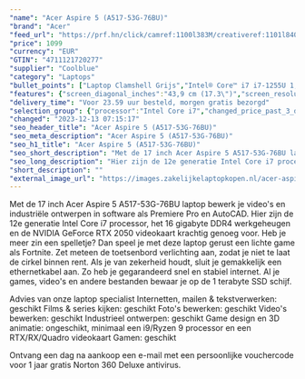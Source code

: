 ```yaml
---
"name": "Acer Aspire 5 (A517-53G-76BU)"
"brand": "Acer"
"feed_url": "https://prf.hn/click/camref:1100l383M/creativeref:1101l84031/destination:https%3A%2F%2Fwww.coolblue.nl%2Fproduct%2F936212"
"price": 1099
"currency": "EUR"
"GTIN": "4711121720277"
"supplier": "Coolblue"
"category": "Laptops"
"bullet_points": ["Laptop Clamshell Grijs","Intel® Core™ i7 i7-1255U 1,7 GHz","43,9 cm (17.3\") Full HD 1920 x 1080 Pixels IPS 16:9","16 GB DDR4-SDRAM","1 TB SSD","NVIDIA GeForce RTX 2050 4 GB Intel Iris Xe Graphics","Wi-Fi 6E (802.11ax) Ethernet LAN 10,100,1000 Mbit/s Bluetooth","Lithium-Ion (Li-Ion) 50 Wh","Windows 11 Home"]
"features": {"screen_diagonal_inches":"43,9 cm (17.3\")","screen_resolution":"1920 x 1080 Pixels","processor_family":"Intel® Core™ i7","memory_size":"16 GB","memory_type":"DDR4-SDRAM","total_storage_space":"1 TB","graphics_card":"NVIDIA GeForce RTX 2050","graphics_memory_size":"4 GB","operating_system":"Windows 11 Home","battery_capacity":"50 Wh","width":"402,1 mm","depth":"257,9 mm","height":"19,9 mm","weight":"2,4 kg"}
"delivery_time": "Voor 23.59 uur besteld, morgen gratis bezorgd"
"selection_group": {"processor":"Intel Core i7","changed_price_past_3_days":false,"product_family":"Aspire"}
"changed": "2023-12-13 07:15:17"
"seo_header_title": "Acer Aspire 5 (A517-53G-76BU)"
"seo_meta_description": "Acer Aspire 5 (A517-53G-76BU)"
"seo_h1_title": "Acer Aspire 5 (A517-53G-76BU)"
"seo_short_description": "Met de 17 inch Acer Aspire 5 A517-53G-76BU laptop bewerk je video's en industriële ontwerpen in software als Premiere Pro en AutoCAD."
"seo_long_description": "Hier zijn de 12e generatie Intel Core i7 processor, het 16 gigabyte DDR4 werkgeheugen en de NVIDIA GeForce RTX 2050 videokaart krachtig genoeg voor. Heb je meer zin een spelletje? Dan speel je met deze laptop gerust een lichte game als Fortnite. Zet meteen de toetsenbord verlichting aan, zodat je niet te laat de cirkel binnen rent. Als je van zekerheid houdt, sluit je gemakkelijk een ethernetkabel aan. Zo heb je gegarandeerd snel en stabiel internet. Al je games, video's en andere bestanden bewaar je op de 1 terabyte SSD schijf. \r\n\r\nAdvies van onze laptop specialist\r\nInternetten, mailen & tekstverwerken: geschikt\r\nFilms & series kijken: geschikt\r\nFoto's bewerken: geschikt\r\nVideo's bewerken: geschikt\r\nIndustrieel ontwerpen: geschikt\r\nGame design en 3D animatie: ongeschikt, minimaal een i9/Ryzen 9 processor en een RTX/RX/Quadro videokaart\r\nGamen: geschikt\r\n \r\nOntvang een dag na aankoop een e-mail met een persoonlijke vouchercode voor 1 jaar gratis Norton 360 Deluxe antivirus."
"short_description": ""
"external_image_url": "https://images.zakelijkelaptopkopen.nl/acer-aspire-5-a517-53g-76bu.webp"
---
```


Met de 17 inch Acer Aspire 5 A517-53G-76BU laptop bewerk je video's en industriële ontwerpen in software als Premiere Pro en AutoCAD. Hier zijn de 12e generatie Intel Core i7 processor, het 16 gigabyte DDR4 werkgeheugen en de NVIDIA GeForce RTX 2050 videokaart krachtig genoeg voor. Heb je meer zin een spelletje? Dan speel je met deze laptop gerust een lichte game als Fortnite. Zet meteen de toetsenbord verlichting aan, zodat je niet te laat de cirkel binnen rent. Als je van zekerheid houdt, sluit je gemakkelijk een ethernetkabel aan. Zo heb je gegarandeerd snel en stabiel internet. Al je games, video's en andere bestanden bewaar je op de 1 terabyte SSD schijf.

Advies van onze laptop specialist
Internetten, mailen & tekstverwerken: geschikt
Films & series kijken: geschikt
Foto's bewerken: geschikt
Video's bewerken: geschikt
Industrieel ontwerpen: geschikt
Game design en 3D animatie: ongeschikt, minimaal een i9/Ryzen 9 processor en een RTX/RX/Quadro videokaart
Gamen: geschikt
 
Ontvang een dag na aankoop een e-mail met een persoonlijke vouchercode voor 1 jaar gratis Norton 360 Deluxe antivirus.